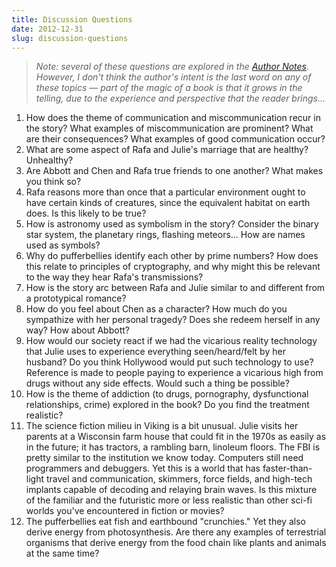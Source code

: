 ```yaml
---
title: Discussion Questions
date: 2012-12-31
slug: discussion-questions
---
```

>*Note: several of these questions are explored in the <a href="author-notes">Author Notes</a>. However, I don't think the author's intent is the last word on any of these topics &mdash; part of the magic of a book is that it grows in the telling, due to the experience and perspective that the reader brings...*

<ol>
	<li>How does the theme of communication and miscommunication recur in the story? What examples of miscommunication are prominent? What are their consequences? What examples of good communication occur?</li>
	<li>What are some aspect of Rafa and Julie's marriage that are healthy? Unhealthy?</li>
	<li>Are Abbott and Chen and Rafa true friends to one another? What makes you think so?</li>
	<li>Rafa reasons more than once that a particular environment ought to have certain kinds of creatures, since the equivalent habitat on earth does. Is this likely to be true?</li>
	<li>How is astronomy used as symbolism in the story? Consider the binary star system, the planetary rings, flashing meteors... How are names used as symbols?</li>
	<li>Why do pufferbellies identify each other by prime numbers? How does this relate to principles of cryptography, and why might this be relevant to the way they hear Rafa's transmissions?</li>
	<li>How is the story arc between Rafa and Julie similar to and different from a prototypical romance?</li>
	<li>How do you feel about Chen as a character? How much do you sympathize with her personal tragedy? Does she redeem herself in any way? How about Abbott?</li>
	<li>How would our society react if we had the vicarious reality technology that Julie uses to experience everything seen/heard/felt by her husband? Do you think Hollywood would put such technology to use? Reference is made to people paying to experience a vicarious high from drugs without any side effects. Would such a thing be possible?</li>
	<li>How is the theme of addiction (to drugs, pornography, dysfunctional relationships, crime) explored in the book? Do you find the treatment realistic?</li>
	<li>The science fiction milieu in Viking is a bit unusual. Julie visits her parents at a Wisconsin farm house that could fit in the 1970s as easily as in the future; it has tractors, a rambling barn, linoleum floors. The FBI is pretty similar to the institution we know today. Computers still need programmers and debuggers. Yet this is a world that has faster-than-light travel and communication, skimmers, force fields, and high-tech implants capable of decoding and relaying brain waves. Is this mixture of the familiar and the futuristic more or less realistic than other sci-fi worlds you've encountered in fiction or movies?</li>
	<li>The pufferbellies eat fish and earthbound "crunchies." Yet they also derive energy from photosynthesis. Are there any examples of terrestrial organisms that derive energy from the food chain like plants and animals at the same time?</li>
</ol>